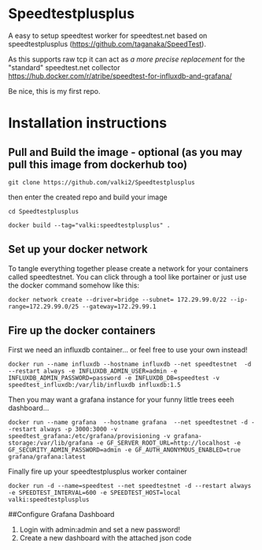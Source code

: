 # Speedtestplusplus

A easy to setup speedtest worker for speedtest.net based on speedtestplusplus (https://github.com/taganaka/SpeedTest). 

As this supports raw tcp it can act as *a more precise replacement* for the "standard" speedtest.net collector https://hub.docker.com/r/atribe/speedtest-for-influxdb-and-grafana/

Be nice, this is my first repo.


# Installation instructions
## Pull and Build the image - optional (as you may pull this image from dockerhub too)
`git clone https://github.com/valki2/Speedtestplusplus`

then enter the created repo and build your image

`cd Speedtestplusplus`

`docker build --tag="valki:speedtestplusplus" .`


## Set up your docker network
To tangle everything together please create a network for your containers called speedtestnet. You can click through a tool like portainer or just use the docker command somehow like this:
```
docker network create --driver=bridge --subnet=	172.29.99.0/22 --ip-range=172.29.99.0/25 --gateway=172.29.99.1 
  ```
    
## Fire up the docker containers
First we need an influxdb container... or feel free to use your own instead!

`docker run --name influxdb --hostname influxdb --net speedtestnet  -d --restart always -e INFLUXDB_ADMIN_USER=admin -e INFLUXDB_ADMIN_PASSWORD=password -e INFLUXDB_DB=speedtest -v speedtest_influxdb:/var/lib/influxdb influxdb:1.5`

Then you may want a grafana instance for your funny little trees eeeh dashboard...

`docker run --name grafana  --hostname grafana  --net speedtestnet -d --restart always -p 3000:3000 -v speedtest_grafana:/etc/grafana/provisioning -v grafana-storage:/var/lib/grafana -e GF_SERVER_ROOT_URL=http://localhost -e GF_SECURITY_ADMIN_PASSWORD=admin -e GF_AUTH_ANONYMOUS_ENABLED=true grafana/grafana:latest`

Finally fire up your speedtestplusplus worker container

`docker run -d --name=speedtest --net speedtestnet -d --restart always  -e SPEEDTEST_INTERVAL=600 -e SPEEDTEST_HOST=local  valki:speedtestplusplus`

##Configure Grafana Dashboard
1. Login with admin:admin and set a new password!
2. Create a new dashboard with the attached json code


